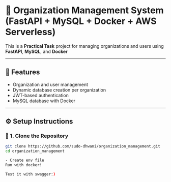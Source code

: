 # 🚀 Organization Management System (FastAPI + MySQL + Docker + AWS Serverless)  

This is a **Practical Task** project for managing organizations and users using **FastAPI**, **MySQL**, and **Docker**

---

## 📌 Features
- Organization and user management  
- Dynamic database creation per organization  
- JWT-based authentication  
- MySQL database with Docker   

---

## ⚙️ Setup Instructions

### 🔹 1. Clone the Repository
```bash
git clone https://github.com/sudo-dhwani/organization_management.git
cd organization_management

- Create env file
Run with docker!

Test it with swagger:)
